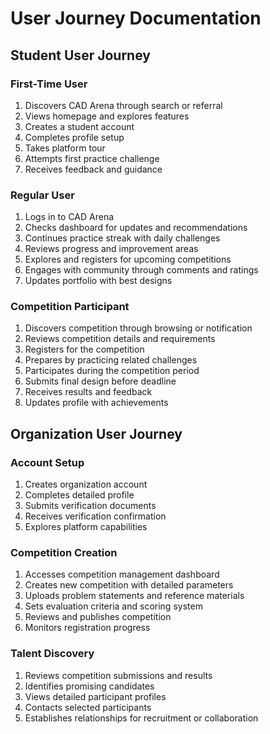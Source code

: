 
# User Journey Documentation

## Student User Journey

### First-Time User
1. Discovers CAD Arena through search or referral
2. Views homepage and explores features
3. Creates a student account
4. Completes profile setup
5. Takes platform tour
6. Attempts first practice challenge
7. Receives feedback and guidance

### Regular User
1. Logs in to CAD Arena
2. Checks dashboard for updates and recommendations
3. Continues practice streak with daily challenges
4. Reviews progress and improvement areas
5. Explores and registers for upcoming competitions
6. Engages with community through comments and ratings
7. Updates portfolio with best designs

### Competition Participant
1. Discovers competition through browsing or notification
2. Reviews competition details and requirements
3. Registers for the competition
4. Prepares by practicing related challenges
5. Participates during the competition period
6. Submits final design before deadline
7. Receives results and feedback
8. Updates profile with achievements

## Organization User Journey

### Account Setup
1. Creates organization account
2. Completes detailed profile
3. Submits verification documents
4. Receives verification confirmation
5. Explores platform capabilities

### Competition Creation
1. Accesses competition management dashboard
2. Creates new competition with detailed parameters
3. Uploads problem statements and reference materials
4. Sets evaluation criteria and scoring system
5. Reviews and publishes competition
6. Monitors registration progress

### Talent Discovery
1. Reviews competition submissions and results
2. Identifies promising candidates
3. Views detailed participant profiles
4. Contacts selected participants
5. Establishes relationships for recruitment or collaboration
